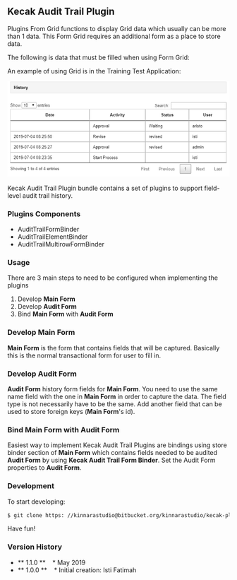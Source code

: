 ## Kecak Audit Trail Plugin

Plugins From Grid functions to display Grid data which usually can be more than 1 data.
This Form Grid requires an additional form as a place to store data.


The following is data that must be filled when using Form Grid:

An example of using Grid is in the Training Test Application:

<img src="https://raw.githubusercontent.com/kinnara-digital-studio/kecak-workflow/master/docs/assets/auditTrailExample.png" alt="auditTrailExample" />


Kecak Audit Trail Plugin bundle contains a set of plugins to support field-level audit trail history.

### Plugins Components

* AuditTrailFormBinder
* AuditTrailElementBinder
* AuditTrailMultirowFormBinder

### Usage

There are 3 main steps to need to be configured when implementing the plugins

1. Develop **Main Form**
2. Develop **Audit Form**
3. Bind **Main Form** with **Audit Form**

### Develop Main Form

**Main Form** is the form that contains fields that will be captured. Basically this is the normal transactional form for user to fill in.

### Develop Audit Form

**Audit Form** history form fields for **Main Form**. You need to use the same name field with the one in **Main Form** in order to capture the data. The field type is not necessarily have to be the same. Add another field that can be used to store foreign keys (**Main Form**'s id).

### Bind **Main Form** with **Audit Form**

Easiest way to implement Kecak Audit Trail Plugins are bindings using store binder section of **Main Form** which contains fields needed to be audited **Audit Form** by using **Kecak Audit Trail Form Binder**. Set the Audit Form properties to **Audit Form**.

### Development

To start developing:

```html
$ git clone https: //kinnarastudio@bitbucket.org/kinnarastudio/kecak-plugins-audit-trail.git/wiki
```

Have fun!

### Version History ###

* ** 1.1.0 **
   * May 2019
* ** 1.0.0 **
   * Initial creation: Isti Fatimah
